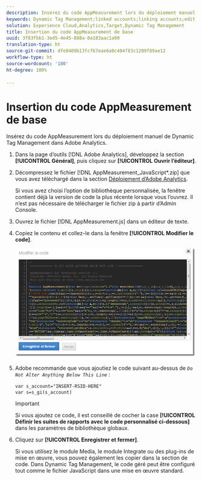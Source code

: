 ```yaml
---
description: Insérez du code AppMeasurement lors du déploiement manuel de Dynamic Tag Management dans Adobe Analytics.
keywords: Dynamic Tag Management;linked accounts;linking accounts;edit code;appmeasurement;appmeasurement code
solution: Experience Cloud,Analytics,Target,Dynamic Tag Management
title: Insertion du code AppMeasurement de base
uuid: 3f83fbb1-3ed5-4e45-888a-0a183aac1a90
translation-type: ht
source-git-commit: dfe8409b13fcf67eae6a0c404f83c1209f89ae12
workflow-type: ht
source-wordcount: '180'
ht-degree: 100%

---
```



# Insertion du code AppMeasurement de base

Insérez du code AppMeasurement lors du déploiement manuel de Dynamic Tag Management dans Adobe Analytics.

1. Dans la page d’outils [!DNL Adobe Analytics], développez la section **[!UICONTROL Général]**, puis cliquez sur **[!UICONTROL Ouvrir l’éditeur]**.
1. Décompressez le fichier [!DNL AppMeasurement_JavaScript*.zip] que vous avez téléchargé dans la section [Déploiement d’Adobe Analytics](/help/implement/other/dtm/t-analytics-deploy.md).

   Si vous avez choisi l’option de bibliothèque personnalisée, la fenêtre contient déjà la version de code la plus récente lorsque vous l’ouvrez. Il n’est pas nécessaire de télécharger le fichier zip à partir d’Admin Console.
1. Ouvrez le fichier [!DNL AppMeasurement.js] dans un éditeur de texte.
1. Copiez le contenu et collez-le dans la fenêtre **[!UICONTROL Modifier le code]**.

   ![](assets/edit-code.png)

1. Adobe recommande que vous ajoutiez le code suivant au-dessus de *`Do Not Alter Anything Below This Line`* :

   ```
   var s_account="INSERT-RSID-HERE"
   var s=s_gi(s_account)
   ```

   >[!IMPORTANT]
   >
   >Si vous ajoutez ce code, il est conseillé de cocher la case **[!UICONTROL Définir les suites de rapports avec le code personnalisé ci-dessous]** dans les paramètres de bibliothèque globaux.

1. Cliquez sur **[!UICONTROL Enregistrer et fermer]**.

   Si vous utilisez le module Media, le module Integrate ou des plug-ins de mise en œuvre, vous pouvez également les copier dans la section de code. Dans Dynamic Tag Management, le code géré peut être configuré tout comme le fichier JavaScript dans une mise en œuvre standard.

